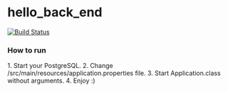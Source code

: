 # hello_back_end
[![Build Status](https://travis-ci.org/AndrewPopovich/hello_back_end.svg?branch=master)](https://travis-ci.org/AndrewPopovich/hello_back_end)

<h3>How to run</h3>
1. Start your PostgreSQL.
2. Change /src/main/resources/application.properties file.
3. Start Application.class without arguments.
4. Enjoy :)